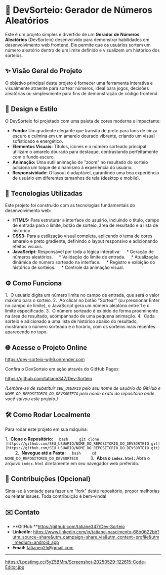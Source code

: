 # 🎲 DevSorteio: Gerador de Números Aleatórios 

Este é um projeto simples e divertido de um **Gerador de Números Aleatórios** (DevSorteio) desenvolvido para demonstrar habilidades em desenvolvimento web frontend. Ele permite que os usuários sortem um número aleatório dentro de um limite definido e visualizem um histórico dos sorteios. 

## ✨ Visão Geral do Projeto 

O objetivo principal deste projeto é fornecer uma ferramenta interativa e visualmente atraente para sortear números, ideal para jogos, decisões aleatórias ou simplesmente para fins de demonstração de código frontend. 

## 🎨 Design e Estilo 

O DevSorteio foi projetado com uma paleta de cores moderna e impactante: 

* **Fundo:** Um gradiente elegante que transita de preto para tons de cinza escuro e culmina em um amarelo dourado vibrante, criando um visual sofisticado e energético.
* **Elementos Visuais:** Títulos, ícones e o número sorteado principal utilizam o amarelo dourado para destaque, contrastando perfeitamente com o fundo escuro.
* **Animação:** Uma sutil animação de "zoom" no resultado do sorteio adiciona um toque de dinamismo à experiência do usuário.
* **Responsividade:** O layout é adaptável, garantindo uma boa experiência de usuário em diferentes tamanhos de tela (desktop e mobile). 

## 🚀 Tecnologias Utilizadas 

Este projeto foi construído com as tecnologias fundamentais do desenvolvimento web: 

* **HTML5:** Para estruturar a interface do usuário, incluindo o título, campo de entrada para o limite, botão de sorteio, área de resultado e a lista de histórico.
* **CSS3:** Para a estilização visual completa, aplicando o tema de cores amarelo e preto gradiente, definindo o layout responsivo e adicionando efeitos visuais.
* **JavaScript:** Responsável por toda a lógica interativa:
    * Geração de números aleatórios.
    * Validação do limite de entrada.
    * Atualização dinâmica do número sorteado na interface.
    * Registro e exibição do histórico de sorteios.
    * Controle da animação visual. 

## ⚙️ Como Funciona 

1.  O usuário digita um número limite no campo de entrada, que será o valor máximo para o sorteio.
2.  Ao clicar no botão "Sortear" (ou pressionar Enter no campo de limite), o JavaScript gera um número aleatório entre 1 e o limite especificado.
3.  O número sorteado é exibido de forma proeminente na área de resultado, acompanhado de uma pequena animação.
4.  Cada sorteio é adicionado a uma lista de histórico abaixo do resultado, mostrando o número sorteado e o horário, com os sorteios mais recentes aparecendo no topo. 

## 🌐 Acesse o Projeto Online 

https://dev-sorteio-wjh6.onrender.com 

Confira o DevSorteio em ação através do GitHub Pages: 

https://github.com/tatiane347/Dev-Sorteio 

*(Lembre-se de substituir `SEU_USUARIO` pelo seu nome de usuário do GitHub e `NOME_DO_REPOSITORIO_DO_DEVSORTEIO` pelo nome exato do repositório onde você salvou este projeto.)* 

## 🛠️ Como Rodar Localmente 

Para rodar este projeto em sua máquina: 

1.  **Clone o Repositório:**
    ```bash
    git clone [https://github.com/SEU_USUARIO/NOME_DO_REPOSITORIO_DO_DEVSORTEIO.git](https://github.com/SEU_USUARIO/NOME_DO_REPOSITORIO_DO_DEVSORTEIO.git)
    ```
2.  **Navegue até a Pasta:**
    ```bash
    cd NOME_DO_REPOSITORIO_DO_DEVSORTEIO
    ```
3.  **Abra o `index.html`:** Abra o arquivo `index.html` diretamente em seu navegador web preferido. 

## 🤝 Contribuições (Opcional) 

Sinta-se à vontade para fazer um "fork" deste repositório, propor melhorias ou relatar issues. Toda contribuição é bem-vinda! 

## ✉️ Contato 

* **GitHub:**https://github.com/tatiane347/Dev-Sorteio
* **LinkedIn:** https://www.linkedin.com/in/tatiane-nascimento-68b0622bb?utm_source=share&utm_campaign=share_via&utm_content=profile&utm_medium=android_app
* **Email:** tatianen25@gmail.com 

---
https://i.postimg.cc/5yZ5BMrs/Screenshot-20250529-122615-Code-Editor.jpg
